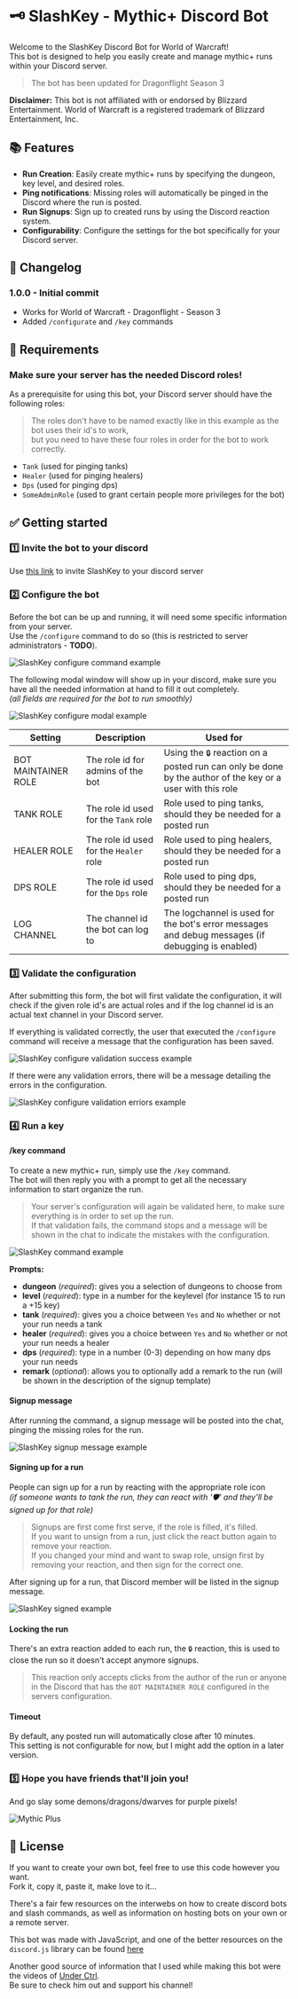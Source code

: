 # 🗝️ SlashKey - Mythic+ Discord Bot

Welcome to the SlashKey Discord Bot for World of Warcraft!  
This bot is designed to help you easily create and manage mythic+ runs within your Discord server.

> The bot has been updated for Dragonflight Season 3

**Disclaimer:** This bot is not affiliated with or endorsed by Blizzard Entertainment. World of Warcraft is a registered trademark of Blizzard Entertainment, Inc.

## 📚 Features

- **Run Creation**: Easily create mythic+ runs by specifying the dungeon, key level, and desired roles.
- **Ping notifications**: Missing roles will automatically be pinged in the Discord where the run is posted.
- **Run Signups**: Sign up to created runs by using the Discord reaction system.
- **Configurability**: Configure the settings for the bot specifically for your Discord server.

## 📑 Changelog

### 1.0.0 - Initial commit

- Works for World of Warcraft - Dragonflight - Season 3
- Added `/configurate` and `/key` commands

## 🛑 Requirements

### Make sure your server has the needed Discord roles!

As a prerequisite for using this bot, your Discord server should have the following roles:
> The roles don't have to be named exactly like in this example as the bot uses their id's to work,  
but you need to have these four roles in order for the bot to work correctly.
- `Tank` (used for pinging tanks)
- `Healer` (used for pinging healers)
- `Dps` (used for pinging dps)
- `SomeAdminRole` (used to grant certain people more privileges for the bot)

## ✅ Getting started

### 1️⃣ Invite the bot to your discord

Use [this link](https://discord.com/oauth2/authorize?client_id=1214206044168003614&permissions=2147494976&scope=bot+applications.commands) to invite SlashKey to your discord server  

### 2️⃣ Configure the bot

Before the bot can be up and running, it will need some specific information from your server.  
Use the `/configure` command to do so (this is restricted to server administrators - **TODO**).

![SlashKey configure command example](/assets/slashkey-configurate-command.png "SlashKey configure command example")

The following modal window will show up in your discord, make sure you have all the needed information at hand to fill it out completely.  
*(all fields are required for the bot to run smoothly)*

![SlashKey configure modal example](/assets/slashkey-configurate-modal.png "SlashKey configure modal example")
 

| Setting      | Description | Used for |
| ----------- | ----------- | - |
| BOT MAINTAINER ROLE      | The role id for admins of the bot  | Using the `🔒` reaction on a posted run can only be done by the author of the key or a user with this role |
| TANK ROLE   | The role id used for the `Tank` role        | Role used to ping tanks, should they be needed for a posted run |
| HEALER ROLE   | The role id used for the `Healer` role        | Role used to ping healers, should they be needed for a posted run |
| DPS ROLE   | The role id used for the `Dps` role        | Role used to ping dps, should they be needed for a posted run |
| LOG CHANNEL   | The channel id the bot can log to        | The logchannel is used for the bot's error messages and debug messages (if debugging is enabled) |
  
### 3️⃣ Validate the configuration

After submitting this form, the bot will first validate the configuration, it will check if the given role id's are actual roles and if the log channel id is an actual text channel in your Discord server.

If everything is validated correctly, the user that executed the `/configure` command will receive a message that the configuration has been saved.

![SlashKey configure validation success example](/assets/slashkey-configurate-validation-success.png "SlashKey configure validation success example")

If there were any validation errors, there will be a message detailing the errors in the configuration.

![SlashKey configure validation erriors example](/assets/slashkey-configurate-validation-failed.png "SlashKey configure validation errors example")

### 4️⃣ Run a key
#### /key command
To create a new mythic+ run, simply use the `/key` command.  
The bot will then reply you with a prompt to get all the necessary information to start organize the run.

> Your server's configuration will again be validated here, to make sure everything is in order to set up the run.  
If that validation fails, the command stops and a message will be shown in the chat to indicate the mistakes with the configuration.

![SlashKey command example](/assets/slashkey-key-command.png "SlashKey command example")

**Prompts:**
- **dungeon** (*required*): gives you a selection of dungeons to choose from
- **level** (*required*): type in a number for the keylevel (for instance 15 to run a +15 key)
- **tank** (*required*): gives you a choice between `Yes` and `No` whether or not your run needs a tank
- **healer** (*required*): gives you a choice between `Yes` and `No` whether or not your run needs a healer
- **dps** (*required*): type in a number (0-3) depending on how many dps your run needs
- **remark** (*optional*): allows you to optionally add a remark to the run (will be shown in the description of the signup template)

#### Signup message

After running the command, a signup message will be posted into the chat, pinging the missing roles for the run.  

![SlashKey signup message example](/assets/slashkey-embed.png "SlashKey signup message example")

#### Signing up for a run
People can sign up for a run by reacting with the appropriate role icon  
*(if someone wants to tank the run, they can react with '🛡️' and they'll be signed up for that role)*  

>Signups are first come first serve, if the role is filled, it's filled.  
If you want to unsign from a run, just click the react button again to remove your reaction.  
If you changed your mind and want to swap role, unsign first by removing your reaction, and then sign for the correct one.  

After signing up for a run, that Discord member will be listed in the signup message.

![SlashKey signed example](/assets/slashkey-embed-signed.png "SlashKey signed example")

#### Locking the run

There's an extra reaction added to each run, the `🔒` reaction, this is used to close the run so it doesn't accept anymore signups.
> This reaction only accepts clicks from the author of the run or anyone in the Discord that has the `BOT MAINTAINER ROLE` configured in the servers configuration.

#### Timeout
By default, any posted run will automatically close after 10 minutes.  
This setting is not configurable for now, but I might add the option in a later version.

### 5️⃣ Hope you have friends that'll join you!
And go slay some demons/dragons/dwarves for purple pixels!

![Mythic Plus](https://media.makeameme.org/created/goes-into-mythic.jpg "Mythic Plus")

## 📃 License

If you want to create your own bot, feel free to use this code however you want.  
Fork it, copy it, paste it, make love to it...

There's a fair few resources on the interwebs on how to create discord bots and slash commands, as well as information on hosting bots on your own or a remote server.  

This bot was made with JavaScript, and one of the better resources on the `discord.js` library can be found [here](https://discordjs.guide/preparations/setting-up-a-bot-application.html#creating-your-bot)  

Another good source of information that I used while making this bot were the videos of [Under Ctrl](https://www.youtube.com/@UnderCtrl).  
Be sure to check him out and support his channel!